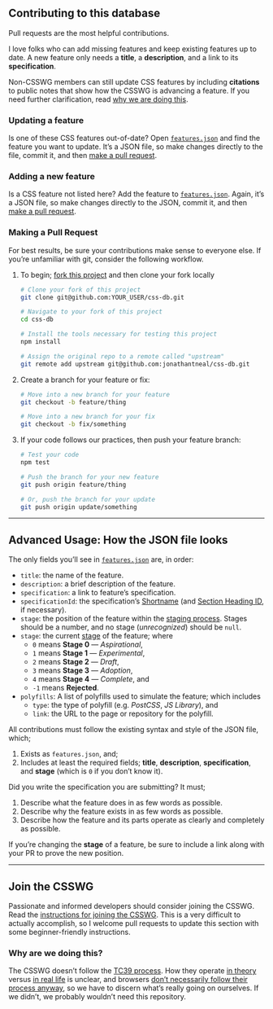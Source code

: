## Contributing to this database

Pull requests are the most helpful contributions.

I love folks who can add missing features and keep existing features up to date.
A new feature only needs a **title**, a **description**, and a link to its
**specification**.

Non-CSSWG members can still update CSS features by including **citations** to
public notes that show how the CSSWG is advancing a feature. If you need
further clarification, read [why we are doing this](#why-are-we-doing-this).

### Updating a feature

Is one of these CSS features out-of-date? Open [`features.json`] and find the
feature you want to update. It’s a JSON file, so make changes directly to the
file, commit it, and then [make a pull request](#making-a-pull-request).

### Adding a new feature

Is a CSS feature not listed here? Add the feature to [`features.json`]. Again,
it’s a JSON file, so make changes directly to the JSON, commit it, and then
[make a pull request](#making-a-pull-request).

### Making a Pull Request

For best results, be sure your contributions make sense to everyone else. If
you’re unfamiliar with git, consider the following workflow.

1. To begin; [fork this project] and then clone your fork locally
   ```bash
   # Clone your fork of this project
   git clone git@github.com:YOUR_USER/css-db.git

   # Navigate to your fork of this project
   cd css-db

   # Install the tools necessary for testing this project
   npm install

   # Assign the original repo to a remote called "upstream"
   git remote add upstream git@github.com:jonathantneal/css-db.git
   ```

2. Create a branch for your feature or fix:
   ```bash
   # Move into a new branch for your feature
   git checkout -b feature/thing
   ```
   ```bash
   # Move into a new branch for your fix
   git checkout -b fix/something
   ```

3. If your code follows our practices, then push your feature branch:
   ```bash
   # Test your code
   npm test
   ```
   ```bash
   # Push the branch for your new feature
   git push origin feature/thing
   ```
   ```bash
   # Or, push the branch for your update
   git push origin update/something
   ```

---

## Advanced Usage: How the JSON file looks

The only fields you’ll see in [`features.json`] are, in order:

- `title`: the name of the feature.
- `description`: a brief description of the feature.
- `specification`: a link to feature’s specification.
- `specificationId`: the specification’s [Shortname]
   (and [Section Heading ID], if necessary).
- `stage`: the position of the feature within the [staging process]. Stages
   should be a number, and no stage (*unrecognized*) should be `null`.
- `stage`: the current [stage](README.md#staging-process) of the feature; where
    + `0` means **Stage 0** — *Aspirational*,
    + `1` means **Stage 1** — *Experimental*,
    + `2` means **Stage 2** — *Draft*,
    + `3` means **Stage 3** — *Adoption*,
    + `4` means **Stage 4** — *Complete*, and
    + `-1` means **Rejected**.
- `polyfills`: A list of polyfills used to simulate the feature; which includes
    + `type`: the type of polyfill (e.g. *PostCSS*, *JS Library*), and
    + `link`: the URL to the page or repository for the polyfill.

All contributions must follow the existing syntax and style of the JSON file,
which;

1. Exists as `features.json`, and;
2. Includes at least the required fields; **title**, **description**,
   **specification**, and **stage** (which is `0` if you don’t know it).

Did you write the specification you are submitting? It must;

1. Describe what the feature does in as few words as possible.
2. Describe why the feature exists in as few words as possible.
3. Describe how the feature and its parts operate as clearly and completely as
   possible.

If you’re changing the **stage** of a feature, be sure to include a link along
with your PR to prove the new position.

---

## Join the CSSWG

Passionate and informed developers should consider joining the CSSWG. Read the
[instructions for joining the CSSWG]. This is a very difficult to actually
accomplish, so I welcome pull requests to update this section with some
beginner-friendly instructions.

### Why are we doing this?

The CSSWG doesn’t follow the [TC39 process]. How they operate [in theory](https://www.w3.org/Style/CSS/specs.en.html) versus [in real life](http://fantasai.inkedblade.net/weblog/2011/inside-csswg/) is unclear, and
browsers
[don’t necessarily follow their process anyway](https://www.chromestatus.com/feature/5753701012602880),
so we have to discern what’s really going on ourselves. If we didn’t, we
probably wouldn’t need this repository.

[`features.json`]: features.json
[fork this project]: fork
[instructions for joining the CSSWG]: https://www.w3.org/2004/01/pp-impl/32061/instructions
[staging process]: README.md#staging-process
[TC39 process]: https://thefeedbackloop.xyz/tc39-a-process-sketch-stages-0-and-1/
[Section Heading ID]: https://tabatkins.github.io/bikeshed/#section-links
[Shortname]: https://tabatkins.github.io/bikeshed/#metadata-shortname
